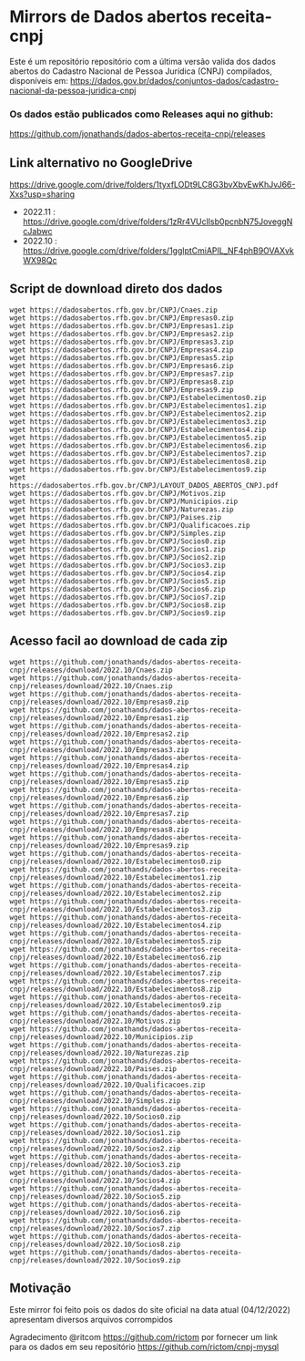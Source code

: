 # Mirrors de Dados abertos receita-cnpj

Este é um repositório repositório com a última versão valida dos dados abertos do Cadastro Nacional de Pessoa Jurídica (CNPJ) compilados, disponíveis em:
https://dados.gov.br/dados/conjuntos-dados/cadastro-nacional-da-pessoa-juridica-cnpj

### Os dados estão publicados como Releases aqui no github: 

https://github.com/jonathands/dados-abertos-receita-cnpj/releases

## Link alternativo no GoogleDrive
https://drive.google.com/drive/folders/1tyxfLODt9LC8G3bvXbvEwKhJvJ66-Xxs?usp=sharing
* 2022.11 : https://drive.google.com/drive/folders/1zRr4VUcIlsb0pcnbN75JoveggNcJabwc
* 2022.10 : https://drive.google.com/drive/folders/1gglptCmiAPIL_NF4phB9OVAXvkWX98Qc



## Script de download direto dos dados

    wget https://dadosabertos.rfb.gov.br/CNPJ/Cnaes.zip
    wget https://dadosabertos.rfb.gov.br/CNPJ/Empresas0.zip
    wget https://dadosabertos.rfb.gov.br/CNPJ/Empresas1.zip
    wget https://dadosabertos.rfb.gov.br/CNPJ/Empresas2.zip
    wget https://dadosabertos.rfb.gov.br/CNPJ/Empresas3.zip
    wget https://dadosabertos.rfb.gov.br/CNPJ/Empresas4.zip
    wget https://dadosabertos.rfb.gov.br/CNPJ/Empresas5.zip
    wget https://dadosabertos.rfb.gov.br/CNPJ/Empresas6.zip
    wget https://dadosabertos.rfb.gov.br/CNPJ/Empresas7.zip
    wget https://dadosabertos.rfb.gov.br/CNPJ/Empresas8.zip
    wget https://dadosabertos.rfb.gov.br/CNPJ/Empresas9.zip
    wget https://dadosabertos.rfb.gov.br/CNPJ/Estabelecimentos0.zip
    wget https://dadosabertos.rfb.gov.br/CNPJ/Estabelecimentos1.zip
    wget https://dadosabertos.rfb.gov.br/CNPJ/Estabelecimentos2.zip
    wget https://dadosabertos.rfb.gov.br/CNPJ/Estabelecimentos3.zip
    wget https://dadosabertos.rfb.gov.br/CNPJ/Estabelecimentos4.zip
    wget https://dadosabertos.rfb.gov.br/CNPJ/Estabelecimentos5.zip
    wget https://dadosabertos.rfb.gov.br/CNPJ/Estabelecimentos6.zip
    wget https://dadosabertos.rfb.gov.br/CNPJ/Estabelecimentos7.zip
    wget https://dadosabertos.rfb.gov.br/CNPJ/Estabelecimentos8.zip
    wget https://dadosabertos.rfb.gov.br/CNPJ/Estabelecimentos9.zip
    wget https://dadosabertos.rfb.gov.br/CNPJ/LAYOUT_DADOS_ABERTOS_CNPJ.pdf
    wget https://dadosabertos.rfb.gov.br/CNPJ/Motivos.zip
    wget https://dadosabertos.rfb.gov.br/CNPJ/Municipios.zip
    wget https://dadosabertos.rfb.gov.br/CNPJ/Naturezas.zip
    wget https://dadosabertos.rfb.gov.br/CNPJ/Paises.zip
    wget https://dadosabertos.rfb.gov.br/CNPJ/Qualificacoes.zip
    wget https://dadosabertos.rfb.gov.br/CNPJ/Simples.zip
    wget https://dadosabertos.rfb.gov.br/CNPJ/Socios0.zip
    wget https://dadosabertos.rfb.gov.br/CNPJ/Socios1.zip
    wget https://dadosabertos.rfb.gov.br/CNPJ/Socios2.zip
    wget https://dadosabertos.rfb.gov.br/CNPJ/Socios3.zip
    wget https://dadosabertos.rfb.gov.br/CNPJ/Socios4.zip
    wget https://dadosabertos.rfb.gov.br/CNPJ/Socios5.zip
    wget https://dadosabertos.rfb.gov.br/CNPJ/Socios6.zip
    wget https://dadosabertos.rfb.gov.br/CNPJ/Socios7.zip
    wget https://dadosabertos.rfb.gov.br/CNPJ/Socios8.zip
    wget https://dadosabertos.rfb.gov.br/CNPJ/Socios9.zip

## Acesso facil ao download de cada zip

    wget https://github.com/jonathands/dados-abertos-receita-cnpj/releases/download/2022.10/Cnaes.zip
    wget https://github.com/jonathands/dados-abertos-receita-cnpj/releases/download/2022.10/Cnaes.zip
    wget https://github.com/jonathands/dados-abertos-receita-cnpj/releases/download/2022.10/Empresas0.zip
    wget https://github.com/jonathands/dados-abertos-receita-cnpj/releases/download/2022.10/Empresas1.zip
    wget https://github.com/jonathands/dados-abertos-receita-cnpj/releases/download/2022.10/Empresas2.zip
    wget https://github.com/jonathands/dados-abertos-receita-cnpj/releases/download/2022.10/Empresas3.zip
    wget https://github.com/jonathands/dados-abertos-receita-cnpj/releases/download/2022.10/Empresas4.zip
    wget https://github.com/jonathands/dados-abertos-receita-cnpj/releases/download/2022.10/Empresas5.zip
    wget https://github.com/jonathands/dados-abertos-receita-cnpj/releases/download/2022.10/Empresas6.zip
    wget https://github.com/jonathands/dados-abertos-receita-cnpj/releases/download/2022.10/Empresas7.zip
    wget https://github.com/jonathands/dados-abertos-receita-cnpj/releases/download/2022.10/Empresas8.zip
    wget https://github.com/jonathands/dados-abertos-receita-cnpj/releases/download/2022.10/Empresas9.zip
    wget https://github.com/jonathands/dados-abertos-receita-cnpj/releases/download/2022.10/Estabelecimentos0.zip
    wget https://github.com/jonathands/dados-abertos-receita-cnpj/releases/download/2022.10/Estabelecimentos1.zip
    wget https://github.com/jonathands/dados-abertos-receita-cnpj/releases/download/2022.10/Estabelecimentos2.zip
    wget https://github.com/jonathands/dados-abertos-receita-cnpj/releases/download/2022.10/Estabelecimentos3.zip
    wget https://github.com/jonathands/dados-abertos-receita-cnpj/releases/download/2022.10/Estabelecimentos4.zip
    wget https://github.com/jonathands/dados-abertos-receita-cnpj/releases/download/2022.10/Estabelecimentos5.zip
    wget https://github.com/jonathands/dados-abertos-receita-cnpj/releases/download/2022.10/Estabelecimentos6.zip
    wget https://github.com/jonathands/dados-abertos-receita-cnpj/releases/download/2022.10/Estabelecimentos7.zip
    wget https://github.com/jonathands/dados-abertos-receita-cnpj/releases/download/2022.10/Estabelecimentos8.zip
    wget https://github.com/jonathands/dados-abertos-receita-cnpj/releases/download/2022.10/Estabelecimentos9.zip
    wget https://github.com/jonathands/dados-abertos-receita-cnpj/releases/download/2022.10/Motivos.zip
    wget https://github.com/jonathands/dados-abertos-receita-cnpj/releases/download/2022.10/Municipios.zip
    wget https://github.com/jonathands/dados-abertos-receita-cnpj/releases/download/2022.10/Naturezas.zip
    wget https://github.com/jonathands/dados-abertos-receita-cnpj/releases/download/2022.10/Paises.zip
    wget https://github.com/jonathands/dados-abertos-receita-cnpj/releases/download/2022.10/Qualificacoes.zip
    wget https://github.com/jonathands/dados-abertos-receita-cnpj/releases/download/2022.10/Simples.zip
    wget https://github.com/jonathands/dados-abertos-receita-cnpj/releases/download/2022.10/Socios0.zip
    wget https://github.com/jonathands/dados-abertos-receita-cnpj/releases/download/2022.10/Socios1.zip
    wget https://github.com/jonathands/dados-abertos-receita-cnpj/releases/download/2022.10/Socios2.zip
    wget https://github.com/jonathands/dados-abertos-receita-cnpj/releases/download/2022.10/Socios3.zip
    wget https://github.com/jonathands/dados-abertos-receita-cnpj/releases/download/2022.10/Socios4.zip
    wget https://github.com/jonathands/dados-abertos-receita-cnpj/releases/download/2022.10/Socios5.zip
    wget https://github.com/jonathands/dados-abertos-receita-cnpj/releases/download/2022.10/Socios6.zip
    wget https://github.com/jonathands/dados-abertos-receita-cnpj/releases/download/2022.10/Socios7.zip
    wget https://github.com/jonathands/dados-abertos-receita-cnpj/releases/download/2022.10/Socios8.zip
    wget https://github.com/jonathands/dados-abertos-receita-cnpj/releases/download/2022.10/Socios9.zip

## Motivação
Este mirror foi feito pois os dados do site oficial na data atual (04/12/2022) apresentam diversos arquivos corrompidos

Agradecimento @ritcom https://github.com/rictom por fornecer um link para os dados em seu repositório
https://github.com/rictom/cnpj-mysql
